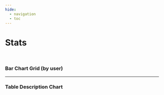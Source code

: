 ```yaml
---
hide:
  - navigation
  - toc
---
```



# Stats

<div>
<data-manager>

  <data-manager-table name="stats" file="../data/2025-03-28/stats_000000000000.parquet"></data-manager-table>

</data-manager>
</div>


<div style="width: 32%; display: inline-block;">
<bar-chart
  table="stats"
  measure="count(distinct user)"
  by="strftime(date, '%Y-%m')"
  breakdown_by="user_month_profile"
  order_by="date"
  stacked="true"
>
</bar-chart>
</div>


<div style="width: 32%; display: inline-block;">
<line-chart
  table="stats"
  measure="count(distinct user)"
  by="strftime(date, '%Y-%m')"
  order_by="strftime(date, '%Y-%m')"
>
</line-chart>
</div>

### Bar Chart Grid (by user)
<div>
<bar-chart-grid
  table="stats"
  measure="count(distinct user)"
  by="user_month_profile, bigfunction, is_service_account, domain, status, project"
  order_by="count(distinct user) desc"
  limit="10"
  horizontal="true"
>
</bar-chart-grid>
</div>


---


### Table Description Chart

<div>
<table-description-chart table="stats"></table-description-chart>
</div>


<script type="module" src="../dist/data_manager.js"></script>
<script type="module" src="../dist/echarts.js"></script>
<script type="module" src="../dist/datatable.js"></script>
